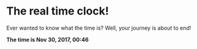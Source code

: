 # The real time clock!

Ever wanted to know what the time is? Well, your journey is about to end!

**The time is Nov 30, 2017, 00:46**